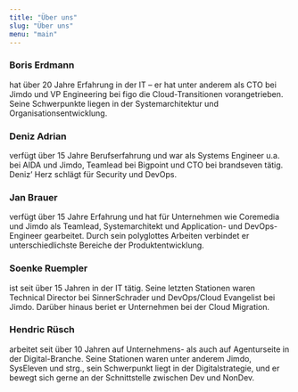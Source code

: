 ```yaml
---
title: "Über uns"
slug: "Über uns"
menu: "main"
---
```


<div class="clearfix mxn2">
<div class="px2 py2 sm-col sm-col-6">
<h3>Boris Erdmann</h3>
hat über 20 Jahre Erfahrung in der IT – er hat unter anderem als CTO bei Jimdo und VP Engineering bei figo die Cloud-Transitionen vorangetrieben. Seine Schwerpunkte liegen in der Systemarchitektur und Organisationsentwicklung.
</div>

<div class="px2 py2 sm-col sm-col-6">
<h3>Deniz Adrian</h3> verfügt über 15 Jahre Berufserfahrung und war als Systems Engineer u.a. bei AIDA und Jimdo, Teamlead bei Bigpoint und CTO bei brandseven tätig. Deniz’ Herz schlägt für Security und DevOps.
</div>
</div>

<div class="clearfix mxn2">
<div class="px2 py2 sm-col sm-col-6">
<h3>Jan Brauer</h3> verfügt über 15 Jahre Erfahrung und hat für Unternehmen wie Coremedia und Jimdo als Teamlead, Systemarchitekt und Application- und DevOps- Engineer gearbeitet. Durch sein polyglottes Arbeiten verbindet er unterschiedlichste Bereiche der Produktentwicklung.
</div>

<div class="px2 py2 sm-col sm-col-6">
<h3>Soenke Ruempler</h3> ist seit über 15 Jahren in der IT tätig. Seine letzten Stationen waren Technical Director bei SinnerSchrader und DevOps/Cloud Evangelist bei Jimdo. Darüber hinaus beriet er Unternehmen bei der Cloud Migration.
</div>
</div>

<div class="clearfix mxn2">
<div class="px2 py2 sm-col sm-col-6">
<h3>Hendric Rüsch</h3> arbeitet seit über 10 Jahren auf Unternehmens- als auch auf Agenturseite in der Digital-Branche. Seine Stationen waren unter anderem Jimdo, SysEleven und strg., sein Schwerpunkt liegt in der Digitalstrategie, und er bewegt sich gerne an der Schnittstelle zwischen Dev und NonDev.
</div>
</div>


